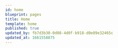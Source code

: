 ```yaml
---
id: home
blueprint: pages
title: Home
template: home
published: true
updated_by: fb7d3b30-0d08-4d0f-b918-d0e89e32465c
updated_at: 1661558875
---
```

